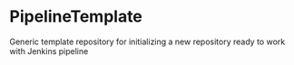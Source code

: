 # PipelineTemplate
Generic template repository for initializing a new repository ready to work with Jenkins pipeline
